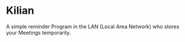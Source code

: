 # Kilian

A simple reminder Program in the LAN (Local Area Network) who stores your Meetings temporarily.
